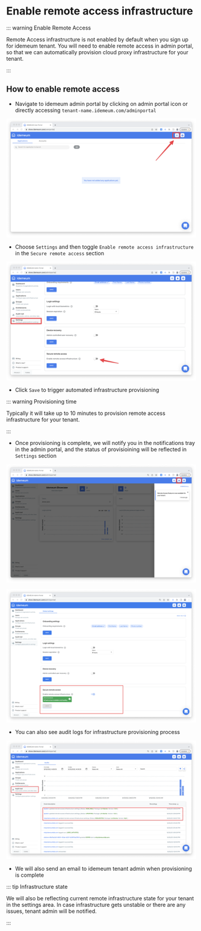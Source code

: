 # Enable remote access infrastructure

::: warning Enable Remote Access

Remote Access infrastructure is not enabled by default when you sign up for idemeum tenant. You will need to enable remote access in admin portal, so that we can automatically provision cloud proxy infrastructure for your tenant. 

:::

## How to enable remote access

* Navigate to idemeum admin portal by clicking on admin portal icon or directly accessing `tenant-name.idemeum.com/adminportal`

![Admin portal](../remote-access/images/admin-portal.png)

* Choose `Settings` and then toggle `Enable remote access infrastructure` in the `Secure remote access` section

![Enable remote access](../remote-access/images/enable-remote-access.png)

* Click `Save` to trigger automated infrastructure provisioning

::: warning Provisioning time

Typically it will take up to 10 minutes to provision remote access infrastructure for your tenant.

:::

* Once provisioning is complete, we will notify you in the notifications tray in the admin portal, and the status of provisioining will be reflected in `Settings` section

![Notification](../remote-access/images/notification-remote-infrastructure.png)

![Complete](../remote-access/images/provisioning-complete.png)

* You can also see audit logs for infrastructure provisioning process

![Notification](../remote-access/images/audit-logs.png)

* We will also send an email to idemeum tenant admin when provisioning is complete

::: tip Infrastructure state

We will also be reflecting current remote infrastructure state for your tenant in the settings area. In case infrastructure gets unstable or there are any issues, tenant admin will be notified.

:::